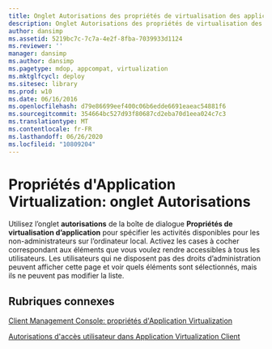 ```yaml
---
title: Onglet Autorisations des propriétés de virtualisation des applications
description: Onglet Autorisations des propriétés de virtualisation des applications
author: dansimp
ms.assetid: 5219bc7c-7c7a-4e2f-8fba-7039933d1124
ms.reviewer: ''
manager: dansimp
ms.author: dansimp
ms.pagetype: mdop, appcompat, virtualization
ms.mktglfcycl: deploy
ms.sitesec: library
ms.prod: w10
ms.date: 06/16/2016
ms.openlocfilehash: d79e86699eef400c06b6edde6691eaeac54881f6
ms.sourcegitcommit: 354664bc527d93f80687cd2eba70d1eea024c7c3
ms.translationtype: MT
ms.contentlocale: fr-FR
ms.lasthandoff: 06/26/2020
ms.locfileid: "10809204"
---
```

# Propriétés d'Application Virtualization: onglet Autorisations


Utilisez l’onglet **autorisations** de la boîte de dialogue **Propriétés de virtualisation d’application** pour spécifier les activités disponibles pour les non-administrateurs sur l’ordinateur local. Activez les cases à cocher correspondant aux éléments que vous voulez rendre accessibles à tous les utilisateurs. Les utilisateurs qui ne disposent pas des droits d’administration peuvent afficher cette page et voir quels éléments sont sélectionnés, mais ils ne peuvent pas modifier la liste.

## Rubriques connexes


[Client Management Console: propriétés d'Application Virtualization](client-management-console-application-virtualization-properties.md)

[Autorisations d'accès utilisateur dans Application Virtualization Client](user-access-permissions-in-application-virtualization-client.md)

 

 





